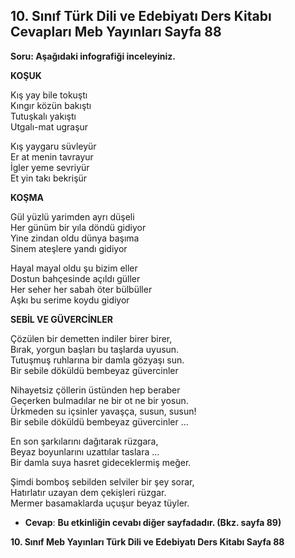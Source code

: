 ## 10. Sınıf Türk Dili ve Edebiyatı Ders Kitabı Cevapları Meb Yayınları Sayfa 88

**Soru: Aşağıdaki infografiği inceleyiniz.**

**KOŞUK**

Kış yay bile tokuştı  
 Kıngır közün bakıştı  
 Tutuşkalı yakıştı  
 Utgalı-mat ugraşur

Kış yaygaru süvleyür  
 Er at menin tavrayur  
 İgler yeme sevriyür  
 Et yin takı bekrişür

**KOŞMA**

Gül yüzlü yarimden ayrı düşeli  
 Her günüm bir yıla döndü gidiyor  
 Yine zindan oldu dünya başıma  
 Sinem ateşlere yandı gidiyor

Hayal mayal oldu şu bizim eller  
 Dostun bahçesinde açıldı güller  
 Her seher her sabah öter bülbüller  
 Aşkı bu serime koydu gidiyor

**SEBİL VE GÜVERCİNLER**

Çözülen bir demetten indiler birer birer,  
 Bırak, yorgun başları bu taşlarda uyusun.  
 Tutuşmuş ruhlarına bir damla gözyaşı sun.  
 Bir sebile döküldü bembeyaz güvercinler

Nihayetsiz çöllerin üstünden hep beraber  
 Geçerken bulmadılar ne bir ot ne bir yosun.  
 Ürkmeden su içsinler yavaşça, susun, susun!  
 Bir sebile döküldü bembeyaz güvercinler …

En son şarkılarını dağıtarak rüzgara,  
 Beyaz boyunlarını uzattılar taslara …  
 Bir damla suya hasret gideceklermiş meğer.

Şimdi bomboş sebilden selviler bir şey sorar,  
 Hatırlatır uzayan dem çekişleri rüzgar.  
 Mermer basamaklarda uçuşur beyaz tüyler.

* **Cevap**: **Bu etkinliğin cevabı diğer sayfadadır. (Bkz. sayfa 89)**

**10. Sınıf Meb Yayınları Türk Dili ve Edebiyatı Ders Kitabı Sayfa 88**